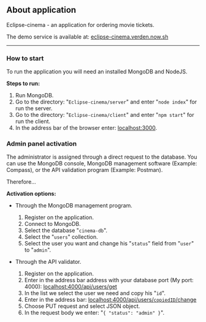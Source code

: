 ## About application

Eclipse-cinema - an application for ordering movie tickets.


The demo service is available at: [eclipse-cinema.verden.now.sh](https://eclipse-cinema.verden.now.sh)

---

### How to start

To run the application you will need an installed MongoDB and NodeJS.

**Steps to run:**

1. Run MongoDB.
2. Go to the directory: "`Eclipse-cinema/server`" and enter "`node index`" for run the server.
3. Go to the directory: "`Eclipse-cinema/client`" and enter "`npm start`" for run the client.
4. In the address bar of the browser enter: [localhost:3000](http://localhost:3000).

### Admin panel activation

The administrator is assigned through a direct request to the database. You can use the MongoDB console, MongoDB management software (Example: Compass), or the API validation program (Example: Postman).

Therefore...

**Activation options:**

- Through the MongoDB management program.

  1. Register on the application.
  2. Connect to MongoDB.
  3. Select the database "`cinema-db`".
  4. Select the "`users`" collection.
  5. Select the user you want and change his "`status`" field from "`user`" to "`admin`".

- Through the API validator.
  1. Register on the application.
  2. Enter in the address bar address with your database port (My port: 4000): [localhost:4000/api/users/get](http://localhost:4000/api/users/get)
  3. In the list we select the user we need and copy his "`id`".
  4. Enter in the address bar: [localhost:4000/api/users/`copiedID`/change](http://localhost:4000/api/users/`copiedID`/change)
  5. Choose PUT request and select JSON object.
  6. In the request body we enter: "`{ "status": "admin" }`".
